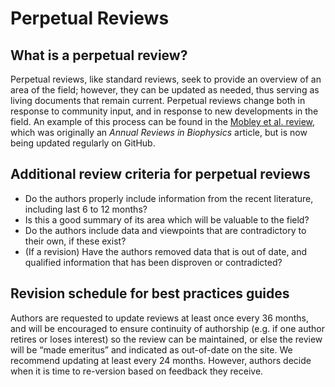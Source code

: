 # Perpetual Reviews

## What is a perpetual review?
Perpetual reviews, like standard reviews, seek to provide an overview of an area of the field; however, they can be updated as needed, thus serving as living documents that remain current.
Perpetual reviews change both in response to community input, and in response to new developments in the field.
An example of this process can be found in the [Mobley et
al. review](https://github.com/MobleyLab/benchmarksets), which was
originally an *Annual Reviews in Biophysics* article, but is now being
updated regularly on GitHub.

## Additional review criteria for perpetual reviews
* Do the authors properly include information from the recent literature, including last 6 to 12 months?
* Is this a good summary of its area which will be valuable to the field?
* Do the authors include data and viewpoints that are contradictory to their own, if these exist?
* (If a revision) Have the authors removed data that is out of date, and qualified information that has been disproven or contradicted?

## Revision schedule for best practices guides
Authors are requested to update reviews at least once every 36 months, and will be encouraged to ensure continuity of authorship (e.g. if one author retires or loses interest) so the review can be maintained, or else the review will be “made emeritus” and indicated as out-of-date on the site.  We recommend updating at least every 24 months.  However, authors decide when it is time to re-version based on feedback they receive. 


